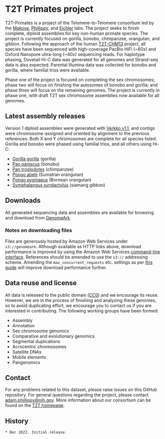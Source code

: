 # T2T Primates project
T2T-Primates is a project of the Telomere-to-Telomere consortium led by the [Makova](https://www.bx.psu.edu/makova_lab/), [Phillippy](https://genomeinformatics.github.io/), and [Eichler](https://eichlerlab.gs.washington.edu/) labs. The project seeks to finish complete, diploid assemblies for key non-human primate species. The project is currently focused on gorilla, bonobo, chimpanzee, orangutan, and gibbon. Following the approach of the human [T2T-CHM13](https://github.com/marbl/CHM13) project, all species have been sequenced with high-coverage PacBio HiFi (~60x) and Oxford Nanopore ultra-long (~40x) sequencing reads. For haplotype phasing, Dovetail Hi-C data was generated for all genomes and Strand-seq data is also expected. Parental Illumina data was collected for bonobo and gorilla, where familial trios were available.

Phase one of the project is focused on completing the sex chromosomes; phase two will focus on finishing the autosomes of bonobo and gorilla; and phase three will focus on the remaining genomes. The project is currently in phase one, with draft T2T sex chromosome assemblies now available for all genomes.

## Latest assembly releases
Version 1 diploid assemblies were generated with [Verkko v1.1](https://github.com/marbl/verkko), and contigs were chromosome-assigned and oriented by alignment to the previous references. Both X and Y chromosomes are complete for all species listed. Gorilla and bonobo were phased using familial trios, and all others using Hi-C:
- [Gorilla gorilla](https://genomeark.s3.amazonaws.com/index.html?prefix=species/Gorilla_gorilla/mGorGor1/assembly_verkko_1.1-0.2-freeze/) (gorilla)
- [Pan paniscus](https://genomeark.s3.amazonaws.com/index.html?prefix=species/Pan_paniscus/mPanPan1/assembly_verkko_1.1-0.1-freeze/) (bonobo)
- [Pan troglodytes](https://genomeark.s3.amazonaws.com/index.html?prefix=species/Pan_troglodytes/mPanTro3/assembly_verkko_1.1-hic-freeze/) (chimpanzee)
- [Pongo abelii](https://genomeark.s3.amazonaws.com/index.html?prefix=species/Pongo_abelii/mPonAbe1/assembly_verkko_1.1-hic-freeze/) (Sumatran orangutan)
- [Pongo pygmaeus](https://genomeark.s3.amazonaws.com/index.html?prefix=species/Pongo_pygmaeus/mPonPyg2/assembly_verkko_1.1-hic-freeze/) (Bornean orangutan)
- [Symphalangus syndactylus](https://genomeark.s3.amazonaws.com/index.html?prefix=species/Symphalangus_syndactylus/mSymSyn1/assembly_verkko_1.1-hic-freeze/) (siamang gibbon)

## Downloads
All generated sequencing data and assemblies are available for browsing and download from [GenomeArk](https://genomeark.github.io/t2t-all/).

### Notes on downloading files
Files are generously hosted by Amazon Web Services under `s3://genomeark`. Although available as HTTP links above, download performance is improved by using the Amazon Web Services [command-line interface](https://aws.amazon.com/cli/). References should be amended to use the `s3://` addressing scheme. Amending the `max_concurrent_requests` etc. settings as per [this guide](https://docs.aws.amazon.com/cli/latest/topic/s3-config.html) will improve download performance further.

## Data reuse and license
All data is released to the public domain ([CC0](https://creativecommons.org/publicdomain/zero/1.0/)) and we encourage its reuse. However, we are in the process of finishing and analyzing these genomes, so to avoid duplicating effort, we encourage you to contact us if you are interested in contributing. The following working groups have been formed:
- Assembly
- Annotation
- Sex chromosome genomics
- Comparative and evolutionary genomics
- Segmental duplications
- Acrocentric chromosomes
- Satellite DNAs
- Mobile elements
- Pangenomics

## Contact
For any problems related to this dataset, please raise issues on this GitHub repository. For general questions regarding the project, please contact <adam.phillippy@nih.gov>. More information about our consortium can be found on the [T2T homepage](https://sites.google.com/ucsc.edu/t2tworkinggroup/).

## History

    * Dec 2022. Initial release.